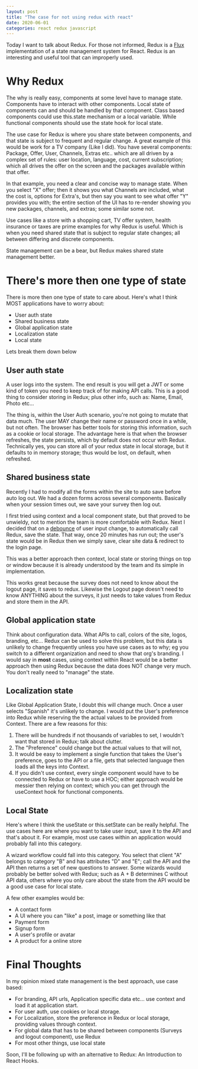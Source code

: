 ```yaml
---
layout: post
title: "The case for not using redux with react"
date: 2020-06-01
categories: react redux javascript 
---
```


Today I want to talk about Redux. For those not informed, Redux is a [Flux](https://facebook.github.io/flux/docs/in-depth-overview/) implementation of a state management system for React. Redux is an interesting and useful tool that can improperly used. 

# Why Redux

The why is really easy, components at some level have to manage state. Components have to interact with other components. Local state of components can and should be handled by that component. Class based components could use this.state mechanism or a local variable. While functional components should use the state hook for local state. 

The use case for Redux is where you share state between components, and that state is subject to frequent and regular change. A great example of this would be work for a TV company (Like I did). You have several components: Package, Offer, User, Channels, Extras etc.. which are all driven by a complex set of rules: user location, language, cost, current subscription; which all drives the offer on the screen and the packages available within that offer. 

In that example, you need a clear and concise way to manage state. When you select "X" offer; then it shows you what Channels are included, what the cost is, options for Extra's, but then say you want to see what offer "Y" provides you with; the entire section of the UI has to re-render showing you new packages, channels, and extras; some similar some not. 

Use cases like a store with a shopping cart, TV offer system, health insurance or taxes are prime examples for why Redux is useful. Which is when you need shared state that is subject to regular state changes; all between differing and discrete components. 

State management can be a bear, but Redux makes shared state management better. 

# There's more then one type of state

There is more then one type of state to care about. Here's what I think MOST applications have to worry about: 

* User auth state 
* Shared business state
* Global application state 
* Localization state 
* Local state 

Lets break them down below

## User auth state

A user logs into the system. The end result is you will get a JWT or some kind of token you need to keep track of for making API calls. This is a good thing to consider storing in Redux; plus other info, such as: Name, Email, Photo etc... 

The thing is, within the User Auth scenario, you're not going to mutate that data much. The user MAY change their name or password once in a while, but not often. The browser has better tools for storing this information, such as a cookie or local storage. The advantage here is that when the browser refreshes, the state persists, which by default does not occur with Redux. Technically yes, you can store all of your redux state in local storage, but it defaults to in memory storage; thus would be lost, on default, when refreshed. 

## Shared business state 

Recently I had to modify all the forms within the site to auto save before auto log out. We had a dozen forms across several components. Basically when your session times out, we save your survey then log out. 

I first tried using context and a local component state, but that proved to be unwieldy, not to mention the team is more comfortable with Redux. Next I decided that on a [debounce](https://chrisboakes.com/how-a-javascript-debounce-function-works/) of user input change, to automatically call Redux, save the state. That way, once 20 minutes has run out; the user's state would be in Redux then we simply save, clear site data & redirect to the login page. 

This was a better approach then context, local state or storing things on top or window because it is already understood by the team and its simple in implementation. 

This works great because the survey does not need to know about the logout page, it saves to redux. Likewise the Logout page doesn't need to know ANYTHING about the surveys, it just needs to take values from Redux and store them in the API. 

## Global application state 

Think about configuration data. What APIs to call, colors of the site, logos, branding, etc... Redux can be used to solve this problem, but this data is unlikely to change frequently unless you have use cases as to why; eg you switch to a different organization and need to show that org's branding. I would say in __most__ cases, using context within React would be a better approach then using Redux because the data does NOT change very much. You don't really need to "manage" the state. 

## Localization state

Like Global Application State, I doubt this will change much. Once a user selects "Spanish" it's unlikely to change. I would put the User's preference into Redux while reserving the the actual values to be provided from Context. There are a few reasons for this: 

1. There will be hundreds if not thousands of variables to set, I wouldn't want that stored in Redux; talk about clutter. 
2. The "Preference" could change but the actual values to that will not, 
3. It would be easy to implement a single function that takes the User's preference, goes to the API or a file, gets that selected language then loads all the keys into Context. 
4. If you didn't use context, every single component would have to be connected to Redux or have to use a HOC; either approach would be messier then relying on context; which you can get through the useContext hook for functional components. 

## Local State

Here's where I think the useState or this.setState can be really helpful. The use cases here are where you want to take user input, save it to the API and that's about it. For example, most use cases within an application would probably fall into this category. 

A wizard workflow could fall into this category. You select that client "A" belongs to category "B" and has attributes "D" and "E"; call the API and the API then returns a set of new questions to answer. Some wizards would probably be better solved with Redux; such as A + B determines C without API data, others where you only care about the state from the API would be a good use case for local state. 

A few other examples would be: 

* A contact form 
* A UI where you can "like" a post, image or something like that 
* Payment form
* Signup form 
* A user's profile or avatar
* A product for a online store 

# Final Thoughts

In my opinion mixed state management is the best approach, use case based: 
* For branding, API urls, Application specific data etc... use context and load it at application start. 
* For user auth, use cookies or local storage. 
* For Localization, store the preference in Redux or local storage, providing values through context. 
* For global data that has to be shared between components (Surveys and logout component), use Redux 
* For most other things, use local state

Soon, I'll be following up with an alternative to Redux: An Introduction to React Hooks. 